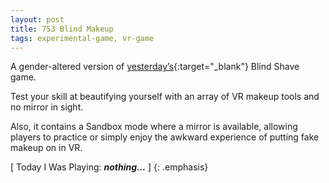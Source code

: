```yaml
---
layout: post
title: 753 Blind Makeup
tags: experimental-game, vr-game
---
```

A gender-altered version of [yesterday’s](http://www.foster-douglas.com/games/752-blind-shave/){:target="_blank"} Blind Shave game.

Test your skill at beautifying yourself with an array of VR makeup tools and no mirror in sight.

Also, it contains a Sandbox mode where a mirror is available, allowing players to practice or simply enjoy the awkward experience of putting fake makeup on in VR.

[ Today I Was Playing: ***nothing...*** ]
{: .emphasis}